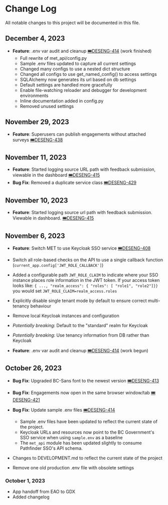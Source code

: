 # Change Log

All notable changes to this project will be documented in this file.

## December 4, 2023

- **Feature**: .env var audit and cleanup [🎟️DESENG-414](https://apps.itsm.gov.bc.ca/jira/browse/DESENG-414) (work finished)
  - Full rewrite of met_api/config.py
  - Sample .env files updated to capture all current settings
  - Changed many configs to use a nested dict structure
  - Changed all configs to use get_named_config() to access settings
  - SQLAlchemy now generates its url based on db settings
  - Default settings are handled more gracefully
  - Enable file-watching reloader and debugger for development environments
  - Inline documentation added in config.py
  - Removed unused settings
  
## November 29, 2023

- **Feature**: Superusers can publish engagements without attached surveys [🎟️DESENG-438](https://apps.itsm.gov.bc.ca/jira/browse/DESENG-438)

## November 11, 2023

- **Feature**: Started logging source URL path with feedback submission, viewable in the dashboard [🎟️DESENG-415](https://apps.itsm.gov.bc.ca/jira/browse/DESENG-415)
- **Bug Fix**: Removed a duplicate service class [🎟️DESENG-429](https://apps.itsm.gov.bc.ca/jira/browse/DESENG-429)

## November 10, 2023

- **Feature**: Started logging source url path with feedback submission. Viewable in dashboard. [🎟️DESENG-415](https://apps.itsm.gov.bc.ca/jira/browse/DESENG-415)

## November 6, 2023

- **Feature**: Switch MET to use Keycloak SSO service [🎟️DESENG-408](https://apps.itsm.gov.bc.ca/jira/browse/DESENG-408)

- Switch all role-based checks on the API to use a single callback function (`current_app.config['JWT_ROLE_CALLBACK']`)
- Added a configurable path `JWT_ROLE_CLAIM` to indicate where your SSO instance places role information in the JWT token. If your access token looks like:
 `{ ..., "realm_access": { "roles": [ "role1", "role2"]}}` you would set `JWT_ROLE_CLAIM=realm_access.roles`
- Explicitly disable single tenant mode by default to ensure correct multi-tenancy behaviour
- Remove local Keycloak instances and configuration
- *Potentially breaking*: Default to the "standard" realm for Keycloak
- *Potentially breaking*: Use tenancy information from DB rather than Keycloak

- **Feature**: .env var audit and cleanup [🎟️DESENG-414](https://apps.itsm.gov.bc.ca/jira/browse/DESENG-414) (work begun)

## October 26, 2023

- **Bug Fix**: Upgraded BC-Sans font to the newest version [🎟️DESENG-413](https://apps.itsm.gov.bc.ca/jira/browse/DESENG-413)

- **Bug Fix**: Engagements now open in the same browser window/tab [🎟️DESENG-421](https://apps.itsm.gov.bc.ca/jira/browse/DESENG-421)

- **Bug Fix**: Update sample .env files [🎟️DESENG-414](https://apps.itsm.gov.bc.ca/jira/browse/DESENG-414)

  - Sample .env files have been updated to reflect the current state of the project.
  - Keycloak URLs and resources now point to the BC Government's SSO service when using `sample.env` as a baseline
  - The `met_api` module has been updated slightly to consume Pathfinder SSO's API schema.
- Changes to DEVELOPMENT.md to reflect the current state of the project


- Remove one old production .env file with obsolete settings

### October 1, 2023

- App handoff from EAO to GDX
- Added changelog
